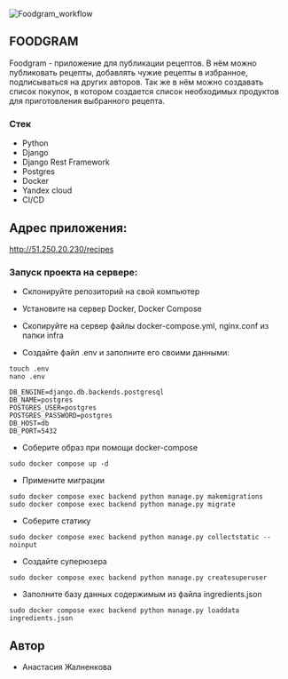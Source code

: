 ![Foodgram_workflow](https://github.com/xHYSTERIAx/foodgram-project-react/actions/workflows/main.yml/badge.svg)


## FOODGRAM 
Foodgram - приложение для публикации рецептов. В нём можно публиковать рецепты, добавлять чужие рецепты в избранное, подписываться на других авторов. Так же в нём можно создавать список покупок, в котором создается список необходимых продуктов для приготовления выбранного рецепта.

### Стек
- Python
- Django
- Django Rest Framework
- Postgres
- Docker
- Yandex cloud
- CI/CD

## Адрес приложения:
http://51.250.20.230/recipes


### Запуск проекта на сервере:
- Склонируйте репозиторий на свой компьютер

- Установите на сервер Docker, Docker Compose

- Скопируйте на сервер файлы docker-compose.yml, nginx.conf из папки infra

- Создайте файл .env и заполните его своими данными:
```
touch .env
nano .env
```
```
DB_ENGINE=django.db.backends.postgresql
DB_NAME=postgres
POSTGRES_USER=postgres
POSTGRES_PASSWORD=postgres
DB_HOST=db
DB_PORT=5432
```

- Cоберите образ при помощи docker-compose
```
sudo docker compose up -d
```

- Примените миграции
```
sudo docker compose exec backend python manage.py makemigrations
sudo docker compose exec backend python manage.py migrate
```

- Соберите статику
```
sudo docker compose exec backend python manage.py collectstatic --noinput
```

- Cоздайте суперюзера
```
sudo docker compose exec backend python manage.py createsuperuser
```

- Заполните базу данных содержимым из файла ingredients.json
```
sudo docker compose exec backend python manage.py loaddata ingredients.json
```
 




 ## Автор
   - Анастасия Жалненкова